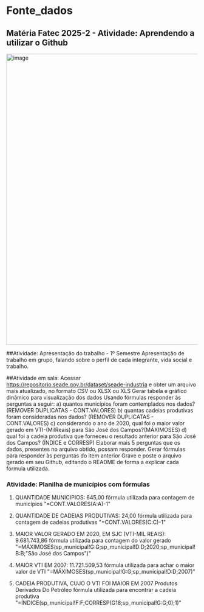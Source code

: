 # Fonte_dados
## Matéria Fatec 2025-2 - Atividade: Aprendendo a utilizar o Github
<img width="1654" height="765" alt="image" src="https://github.com/user-attachments/assets/d7178eac-9723-42ba-8a2d-c080100d4d03" />

##Atividade: Apresentação do trabalho - 1º Semestre
Apresentação de trabalho em grupo, falando sobre o perfil de cada integrante, vida social e trabalho.

##Atividade em sala: 
Acessar https://repositorio.seade.gov.br/dataset/seade-industria e obter um arquivo mais atualizado, no formato CSV ou XLSX ou XLS
Gerar tabela e gráfico dinâmico para visualização dos dados
Usando fórmulas responder às perguntas a seguir:  a) quantos municípios foram contemplados nos dados? (REMOVER DUPLICATAS - CONT.VALORES)  b) quantas cadeias produtivas foram consideradas nos dados? (REMOVER DUPLICATAS - CONT.VALORES) c) considerando o ano de 2020, qual foi o maior valor  gerado em VTI-(MilReais) para São José dos Campos?(MÁXIMOSES)   d) qual foi a cadeia produtiva que forneceu o  resultado anterior para São José dos Campos? (ÍNDICE  e CORRESP)
Elaborar mais 5 perguntas que os dados, presentes no arquivo obtido, possam responder.
Gerar  fórmulas para responder às perguntas do item anterior
Grave e poste o arquivo gerado em seu Github, editando o README de forma a explicar cada fórmula utilizada.

### Atividade: Planilha de municípios com fórmulas
 1) QUANTIDADE MUNICIPIOS: 645,00 
fórmula utilizada para contagem de municípios "=CONT.VALORES(A:A)-1"

 2) QUANTIDADE DE CADEIAS PRODUTIVAS: 24,00 
fórmula utilizada para contagem de cadeias produtivas "=CONT.VALORES(C:C)-1"

 3) MAIOR VALOR GERADO EM 2020, EM SJC (VTI-MIL REAIS): 9.681.743,86 
fórmula utilizada para contagem do valor gerado "=MÁXIMOSES(sp_municipal!G:G;sp_municipal!D:D;2020;sp_municipal!B:B;"São José dos Campos")"

 4) MAIOR VTI EM 2007: 11.721.509,53 
fórmula utilizada para achar o maior valor de VTI "=MÁXIMOSES(sp_municipal!G:G;sp_municipal!D:D;2007)"

 5) CADEIA PRODUTIVA, CUJO O VTI FOI MAIOR EM 2007	 Produtos Derivados Do Petróleo 
fórmula utilizada para encontrar a cadeia produtiva "=ÍNDICE(sp_municipal!F:F;CORRESP(G18;sp_municipal!G:G;0);1)"
